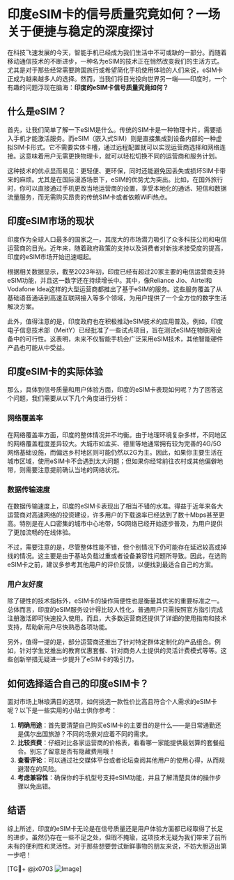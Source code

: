 # 印度eSIM卡的信号质量究竟如何？一场关于便捷与稳定的深度探讨

在科技飞速发展的今天，智能手机已经成为我们生活中不可或缺的一部分。而随着移动通信技术的不断进步，一种名为eSIM的技术正在悄然改变我们的生活方式。尤其是对于那些经常需要跨国旅行或希望简化手机使用体验的人们来说，eSIM卡正成为越来越多人的选择。然而，当我们将目光投向世界另一端——印度时，一个有趣的问题浮现在脑海：**印度的eSIM卡信号质量究竟如何？**

## 什么是eSIM？

首先，让我们简单了解一下eSIM是什么。传统的SIM卡是一种物理卡片，需要插入手机才能激活服务。而eSIM（嵌入式SIM）则是直接集成到设备内部的一种虚拟SIM卡形式。它不需要实体卡槽，通过远程配置就可以实现运营商选择和网络连接。这意味着用户无需更换物理卡，就可以轻松切换不同的运营商和服务计划。

这种技术的优点显而易见：更轻便、更环保，同时还能避免因丢失或损坏SIM卡带来的麻烦。尤其是在国际漫游场景下，eSIM的优势尤为突出。比如，在国外旅行时，你可以直接通过手机更改当地运营商的设置，享受本地化的通话、短信和数据流量服务，而无需购买昂贵的传统SIM卡或者依赖WiFi热点。

## 印度eSIM市场的现状

印度作为全球人口最多的国家之一，其庞大的市场潜力吸引了众多科技公司和电信运营商的目光。近年来，随着政府政策的支持以及消费者对新技术接受度的提高，印度的eSIM市场开始迅速崛起。

根据相关数据显示，截至2023年初，印度已经有超过20家主要的电信运营商支持eSIM功能，并且这一数字还在持续增长中。其中，像Reliance Jio、Airtel和Vodafone Idea这样的大型运营商都推出了基于eSIM的服务。这些服务覆盖了从基础语音通话到高速互联网接入等多个领域，为用户提供了一个全方位的数字生活解决方案。

此外，值得注意的是，印度政府也在积极推动eSIM技术的应用普及。例如，印度电子信息技术部（MeitY）已经批准了一些试点项目，旨在测试eSIM在物联网设备中的可行性。这表明，未来不仅智能手机会广泛采用eSIM技术，其他智能硬件产品也可能从中受益。

## 印度eSIM卡的实际体验

那么，具体到信号质量和用户体验方面，印度的eSIM卡表现如何呢？为了回答这个问题，我们需要从以下几个角度进行分析：

### 网络覆盖率

在网络覆盖率方面，印度的整体情况并不均衡。由于地理环境复杂多样，不同地区的网络覆盖程度差异较大。大城市如孟买、德里等地通常拥有较为完善的4G/5G网络基础设施，而偏远乡村地区则可能仍然以2G为主。因此，如果你主要生活在城市区域，使用eSIM卡不会遇到太大问题；但如果你经常前往农村或其他偏僻地带，则需要注意提前确认当地的网络状况。

### 数据传输速度

在数据传输速度上，印度的eSIM卡表现出了相当不错的水准。得益于近年来各大运营商对高速网络的投资建设，许多用户的下载速率已经达到了数十Mbps甚至更高。特别是在人口密集的城市中心地带，5G网络已经开始逐步普及，为用户提供了更加流畅的在线体验。

不过，需要注意的是，尽管整体性能不错，但个别情况下仍可能存在延迟较高或掉线的情况。这主要是由于基站负载过重或者设备兼容性问题所导致。因此，在选购eSIM卡之前，建议多参考其他用户的评价反馈，以便找到最适合自己的方案。

### 用户友好度

除了硬性的技术指标外，eSIM卡的操作简便性也是衡量其优劣的重要标准之一。总体而言，印度的eSIM服务设计得比较人性化，普通用户只需按照官方指引完成注册激活即可快速投入使用。而且，大多数运营商还提供了详细的使用指南和技术支持，帮助新用户尽快熟悉各项功能。

另外，值得一提的是，部分运营商还推出了针对特定群体定制化的产品组合。例如，针对学生党推出的教育优惠套餐、针对商务人士提供的灵活计费模式等等。这些创新举措无疑进一步提升了eSIM卡的吸引力。

## 如何选择适合自己的印度eSIM卡？

面对市场上琳琅满目的选项，如何挑选一款性价比高且符合个人需求的eSIM卡呢？以下是一些实用的小贴士供你参考：

1. **明确用途**：首先要清楚自己购买eSIM卡的主要目的是什么——是日常通勤还是偶尔出国旅游？不同的场景对应着不同的需求。
2. **比较资费**：仔细对比各家运营商的价格表，看看哪一家能提供最划算的套餐组合。别忘了留意是否有隐藏费用哦！
3. **查看评论**：可以通过社交媒体平台或者论坛查阅其他用户的使用心得，从而规避潜在的风险。
4. **考虑兼容性**：确保你的手机型号支持eSIM功能，并且了解清楚具体的操作步骤以免出错。

## 结语

综上所述，印度的eSIM卡无论是在信号质量还是用户体验方面都已经取得了长足的进步。虽然仍存在一些不足之处，但瑕不掩瑜，这项技术无疑为我们带来了前所未有的便利性和灵活性。对于那些想要尝试新鲜事物的朋友来说，不妨大胆迈出第一步吧！

[TG💪+ @jx0703 ![Image](https://github.com/user-attachments/assets/dbca1d08-cadb-493c-b0ec-ad6f7a83f270)]